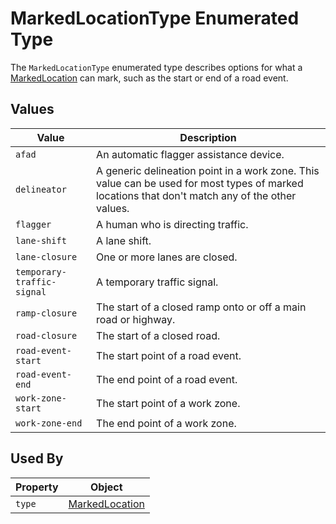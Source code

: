 # MarkedLocationType Enumerated Type
The `MarkedLocationType` enumerated type describes options for what a [MarkedLocation](/spec-content/objects/MarkedLocation.md) can mark, such as the start or end of a road event.

## Values
Value | Description
--- | ---
`afad` | An automatic flagger assistance device.
`delineator` | A generic delineation point in a work zone. This value can be used for most types of marked locations that don't match any of the other values.
`flagger` | A human who is directing traffic.
`lane-shift` | A lane shift.
`lane-closure` | One or more lanes are closed.
`temporary-traffic-signal` | A temporary traffic signal.
`ramp-closure` | The start of a closed ramp onto or off a main road or highway.
`road-closure` | The start of a closed road.
`road-event-start` | The start point of a road event.
`road-event-end` | The end point of a road event.
`work-zone-start` | The start point of a work zone.
`work-zone-end` | The end point of a work zone.

## Used By
Property | Object
--- | --- 
`type` | [MarkedLocation](/spec-content/objects/MarkedLocation.md)